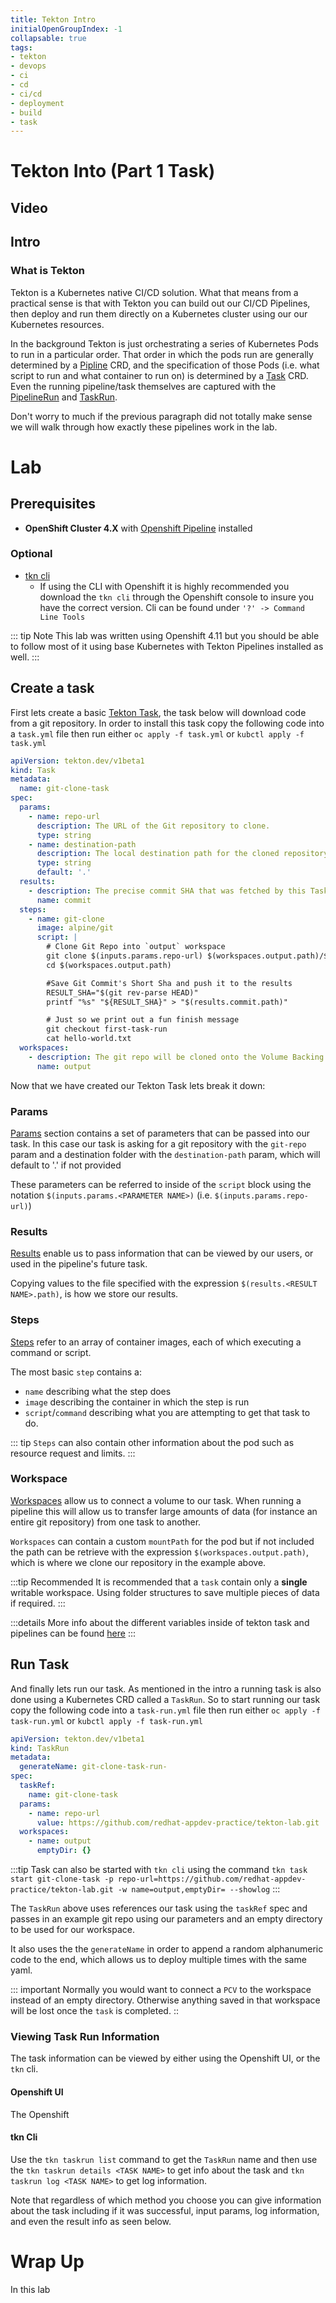 ```yaml
---
title: Tekton Intro
initialOpenGroupIndex: -1
collapsable: true
tags:
- tekton
- devops
- ci
- cd
- ci/cd
- deployment
- build
- task
---
```


# Tekton Into (Part 1 Task)

## Video

<!-- <iframe width="560" height="315" src="https://www.youtube.com/embed/G9t-HFy4EHs" frameborder="0" allow="accelerometer; autoplay; clipboard-write; encrypted-media; gyroscope; picture-in-picture" allowfullscreen></iframe> -->

## Intro

### What is Tekton

Tekton is a Kubernetes native CI/CD solution. What that means from a practical sense is that with Tekton you can build out our CI/CD Pipelines, then deploy and run them directly on a Kubernetes cluster using our our Kubernetes resources.

In the background Tekton is just orchestrating a series of Kubernetes Pods to run in a particular order. That order in which the pods run are generally determined by a [Pipline](https://tekton.dev/docs/pipelines/pipelines/) CRD, and the specification of those Pods (i.e. what script to run and what container to run on) is determined by a [Task](https://tekton.dev/docs/pipelines/tasks/) CRD. Even the running pipeline/task themselves are captured with the [PipelineRun](https://tekton.dev/docs/pipelines/pipelineruns/) and [TaskRun](https://tekton.dev/docs/pipelines/taskruns/).

Don't worry to much if the previous paragraph did not totally make sense we will walk through how exactly these pipelines work in the lab.

# Lab

## Prerequisites

* **OpenShift Cluster 4.X** with [Openshift Pipeline](https://docs.openshift.com/container-platform/4.13/cicd/pipelines/installing-pipelines.html) installed

### Optional

* [tkn cli](https://tekton.dev/docs/cli/)
  * If using the CLI with Openshift it is highly recommended you download the `tkn cli` through the Openshift console to insure you have the correct version. Cli can be found under `'?' -> Command Line Tools`

::: tip Note
This lab was written using Openshift 4.11 but you should be able to follow most of it using base Kubernetes with Tekton Pipelines installed as well.
:::

## Create a task

First lets create a basic [Tekton Task](https://tekton.dev/docs/pipelines/tasks/), the task below will download code from a git repository. In order to install this task copy the following code into a `task.yml` file then run either `oc apply -f task.yml` or `kubctl apply -f task.yml`

```yaml
apiVersion: tekton.dev/v1beta1
kind: Task
metadata:
  name: git-clone-task
spec:
  params:
    - name: repo-url
      description: The URL of the Git repository to clone.
      type: string
    - name: destination-path
      description: The local destination path for the cloned repository.
      type: string
      default: '.'
  results:
    - description: The precise commit SHA that was fetched by this Task.
      name: commit
  steps:
    - name: git-clone
      image: alpine/git
      script: |
        # Clone Git Repo into `output` workspace
        git clone $(inputs.params.repo-url) $(workspaces.output.path)/${inputs.destination-path}
        cd $(workspaces.output.path)

        #Save Git Commit's Short Sha and push it to the results
        RESULT_SHA="$(git rev-parse HEAD)"
        printf "%s" "${RESULT_SHA}" > "$(results.commit.path)"

        # Just so we print out a fun finish message 
        git checkout first-task-run
        cat hello-world.txt
  workspaces:
    - description: The git repo will be cloned onto the Volume Backing this Workspace.
      name: output
```

Now that we have created our Tekton Task lets break it down:

### Params

[Params](https://tekton.dev/docs/pipelines/tasks/#specifying-parameters) section contains a set of parameters that can be passed into our task. In this case our task is asking for a git repository with the `git-repo` param and a destination folder with the `destination-path` param, which will default to '.' if not provided

These parameters can be referred to inside of the `script` block using the notation `$(inputs.params.<PARAMETER NAME>)` (i.e. `$(inputs.params.repo-url)`)

### Results

[Results](https://tekton.dev/docs/pipelines/tasks/#emitting-results) enable us to pass information that can be viewed by our users, or used in the pipeline's future task.

Copying values to the file specified with the expression `$(results.<RESULT NAME>.path)`, is how we store our results.

### Steps

[Steps](https://tekton.dev/docs/pipelines/tasks/#defining-steps) refer to an array of container images, each of which executing a command or script.

The most basic `step` contains a:

* `name` describing what the step does
* `image` describing the container in which the step is run
* `script`/`command` describing what you are attempting to get that task to do.

::: tip
`Steps` can also contain other information about the pod such as resource request and limits.
:::

### Workspace

[Workspaces](https://tekton.dev/docs/pipelines/tasks/#specifying-workspaces) allow us to connect a volume to our task. When running a pipeline this will allow us to transfer large amounts of data (for instance an entire git repository) from one task to another.

`Workspaces` can contain a custom `mountPath` for the pod but if not included the path can be retrieve with the expression `$(workspaces.output.path)`, which is where we clone our repository in the example above.

:::tip Recommended
It is recommended that a `task` contain only a **single** writable workspace. Using folder structures to save multiple pieces of data if required.
:::

:::details
More info about the different variables inside of tekton task and pipelines can be found [here](https://tekton.dev/docs/pipelines/variables/)
:::

## Run Task

And finally lets run our task. As mentioned in the intro a running task is also done using a Kubernetes CRD called a `TaskRun`. So to start running our task copy the following code into a `task-run.yml` file then run either `oc apply -f task-run.yml` or `kubctl apply -f task-run.yml`

```yaml
apiVersion: tekton.dev/v1beta1
kind: TaskRun
metadata:
  generateName: git-clone-task-run-
spec:
  taskRef:
    name: git-clone-task
  params:
    - name: repo-url
      value: https://github.com/redhat-appdev-practice/tekton-lab.git
  workspaces:
    - name: output
      emptyDir: {}
```

:::tip
Task can also be started with `tkn cli` using the command `tkn task start git-clone-task -p repo-url=https://github.com/redhat-appdev-practice/tekton-lab.git -w name=output,emptyDir= --showlog`
:::

The `TaskRun` above uses references our task using the `taskRef` spec and passes in an example git repo using our parameters and an empty directory to be used for our workspace.

It also uses the the `generateName` in order to append a random alphanumeric code to the end, which allows us to deploy multiple times with the same yaml. 

::: important
Normally you would want to connect a `PCV` to the workspace instead of an empty directory. Otherwise anything saved in that workspace will be lost once the `task` is completed.
::

### Viewing Task Run Information

The task information can be viewed by either using the Openshift UI, or the `tkn` cli.

#### Openshift UI

The Openshift 


#### tkn Cli

Use the  `tkn taskrun list` command to get the `TaskRun` name and then use the `tkn taskrun details <TASK NAME>` to get info about the task and `tkn taskrun log <TASK NAME>` to get log information.

Note that regardless of which method you choose you can give information about the task including if it was successful, input params, log information, and even the result info as seen below.

# Wrap Up

In this lab 